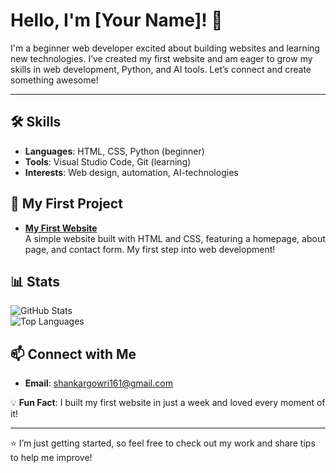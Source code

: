# Hello, I'm [Your Name]! 👋

I'm a beginner web developer excited about building websites and learning new technologies. I’ve created my first website and am eager to grow my skills in web development, Python, and AI tools. Let’s connect and create something awesome!

---

## 🛠️ Skills
- **Languages**: HTML, CSS, Python (beginner)
- **Tools**: Visual Studio Code, Git (learning)
- **Interests**: Web design, automation, AI-technologies

## 🌟 My First Project
- **[My First Website](https://github.com/yourusername/my-first-website)**  
  A simple website built with HTML and CSS, featuring a homepage, about page, and contact form. My first step into web development!

## 📊 Stats
![GitHub Stats](https://github-readme-stats.vercel.app/api?username=gowrishankar117&show_icons=true&theme=light)  
![Top Languages](https://github-readme-stats.vercel.app/api/top-langs/?username=gowrishankar117&layout=compact&theme=light)

## 📫 Connect with Me
- **Email**: shankargowri161@gmail.com


💡 **Fun Fact**: I built my first website in just a week and loved every moment of it!

---

⭐️ I’m just getting started, so feel free to check out my work and share tips to help me improve!
